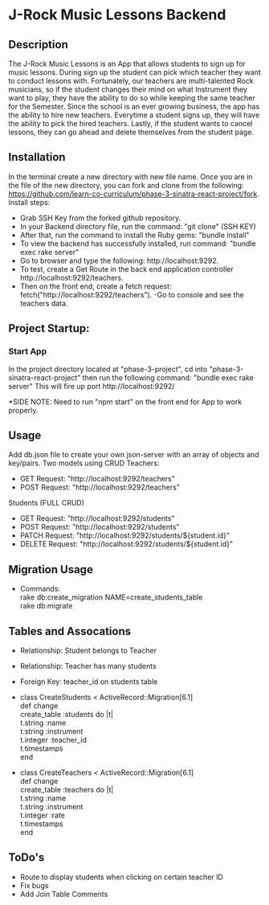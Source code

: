 # J-Rock Music Lessons Backend


## Description

The J-Rock Music Lessons is an App that allows students to sign up for music lessons. During sign up the student can pick which teacher they want to conduct lessons with. Fortunately, our teachers are multi-talented Rock musicians, so if the student changes their mind on what Instrument they want to play, they have the ability to do so while keeping the same teacher for the Semester. Since the school is an ever growing business, the app has the ability to hire new teachers. Everytime a student signs up, they will have the ability to pick the  hired teachers. Lastly, if the student wants to cancel lessons, they can go ahead and delete themselves from the student page.

## Installation
In the terminal create a new directory with new file name. Once you are in the file of the new directory, you can fork and clone from the following: https://github.com/learn-co-curriculum/phase-3-sinatra-react-project/fork.
Install steps:
  - Grab SSH Key from the forked github repository.
  - In your Backend directory file, run the command: "git clone" (SSH KEY)
  - After that, run the command to install the Ruby gems: "bundle install" 
  - To view the backend has successfully installed, run command: "bundle exec rake server"
  - Go to browser and type the following: http://localhost:9292.
  - To test, create a Get Route in the back end application controller http://localhost:9292/teachers.
  - Then on the front end, create a fetch request: fetch("http://localhost:9292/teachers").
  -Go to console and see the teachers data. 






## Project Startup:

### Start App
In the project directory located at "phase-3-project", cd into "phase-3-sinatra-react-project"
  then run the following command: "bundle exec rake server" 
  This will fire up port http://localhost:9292/

  *SIDE NOTE: Need to run "npm start" on the front end for App to work properly. 


## Usage  

Add  db.json file to create your own json-server with an array of objects and key/pairs. 
Two models using CRUD
Teachers:
* GET Request: "http://localhost:9292/teachers"  
* POST Request: "http://localhost:9292/teachers"  

Students (FULL CRUD)
* GET Request: "http://localhost:9292/students" 
* POST Request: "http://localhost:9292/students"  
* PATCH Request: "http://localhost:9292/students/${student.id}"  
* DELETE Request: "http://localhost:9292/students/${student.id}"  

## Migration Usage
 * Commands:  
 rake db:create_migration NAME=create_students_table  
 rake db:migrate

 ## Tables and Assocations
 * Relationship: Student belongs to Teacher
 * Relationship: Teacher has many students
 * Foreign Key: teacher_id on students table 

 * class CreateStudents < ActiveRecord::Migration[6.1]  
 def change  
 create_table :students do |t|  
 t.string :name  
 t.string :instrument  
 t.integer :teacher_id  
 t.timestamps  
 end

* class CreateTeachers < ActiveRecord::Migration[6.1]  
def change  
create_table :teachers do |t|  
t.string :name  
t.string :instrument  
t.integer :rate  
t.timestamps  
end

  

 



## ToDo's  
* Route to display students when clicking on certain teacher ID 
* Fix bugs 
* Add Join Table Comments


